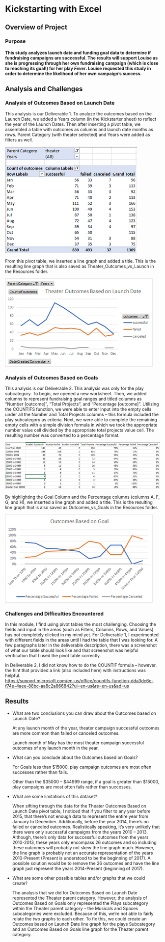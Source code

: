 # Kickstarting with Excel

## Overview of Project

### Purpose
#### This study analyzes launch date and funding goal data to determine if fundraising campaigns are successful. The results will support Louise as she is progressing through her own fundraising campaign (which is close to reaching its goal!) for her play _Fever_. Louise requested this study in order to determine the likelihood of her own campaign’s success.

## Analysis and Challenges

### Analysis of Outcomes Based on Launch Date
This analysis is our Deliverable 1. To analyze the outcomes based on the Launch Date, we added a Years column (in the Kickstarter sheet) to reflect the year of the Launch Dates. Then after inserting a pivot table, we assembled a table with outcomes as columns and launch date months as rows. Parent Category (with theater selected) and Years were added as filters as well.

![](resources/ONE_table.png)

From this pivot table, we inserted a line graph and added a title. This is the resulting line graph that is also saved as Theater_Outcomes_vs_Launch in the Resources folder.

![](resources/Theater_Outcomes_vs_Launch.png)

### Analysis of Outcomes Based on Goals
This analysis is our Deliverable 2. This analysis was only for the play subcategory. To begin, we opened a new worksheet. Then, we added columns to represent fundraising goal ranges and titled columns as “Number [outcome]”, “Total Projects”, and “Percentage [outcome]”. Utilizing the COUNTIFS function, we were able to enter input into the empty cells under all the Number and Total Projects columns – this formula included the play subcategory as criteria. Next, we were able to complete the remaining empty cells with a simple division formula in which we took the appropriate number value cell divided by the appropriate total projects value cell. The resulting number was converted to a percentage format.

![](resources/TWO_table.png) 

By highlighting the Goal Column and the Percentage columns (columns A, F, G, and H), we inserted a line graph and added a title. This is the resulting line graph that is also saved as Outcomes_vs_Goals in the Resources folder.
 
![](resources/Outcomes_vs_Goals.png)

### Challenges and Difficulties Encountered
In this module, I find using pivot tables the most challenging. Choosing the fields and input in the areas (such as Filters, Columns, Rows, and Values) has not completely clicked in my mind yet. For Deliverable 1, I experimented with different fields in the areas until I had the table that I was looking for. A few paragraphs later in the deliverable description, there was a screenshot of what our table should look like and that screenshot was helpful verification that I used the pivot table correctly. 

In Deliverable 2, I did not know how to do the COUNTIF formula – however, the hint that provided a link (also included here) with instructions was helpful.<br />
https://support.microsoft.com/en-us/office/countifs-function-dda3dc6e-f74e-4aee-88bc-aa8c2a866842?ui=en-us&rs=en-us&ad=us

## Results

- What are two conclusions you can draw about the Outcomes based on Launch Date?

  At any launch month of the year, theater campaign successful outcomes are more common than failed or canceled outcomes. 

  Launch month of May has the most theater campaign successful outcomes of any launch month in the year.

- What can you conclude about the Outcomes based on Goals?

	For Goals less than $15000, play campaign outcomes are most often successes rather than fails. 

	Other than the $35000 – $44999 range, if a goal is greater than $15000, play campaigns are most often fails rather than successes.

- What are some limitations of this dataset?

  When sifting through the data for the Theater Outcomes Based on Launch Date pivot table, I noticed that if you filter to any year before 2015, that there’s not enough data to represent the entire year from January to December. Additionally, before the year 2014, there’s no failed or canceled outcomes. Realistically speaking, it’s very unlikely that there were only successful campaigns from the years 2010 – 2013. Although, there’s only data for successful outcomes from the years 2010-2013, these years only encompass 26 outcomes and so including these outcomes will probably not skew the line graph much. However, the line graph is probably not an accurate representation of the years 2010-Present (Present is understood to be the beginning of 2017). A possible solution would be to remove the 26 outcomes and have the line graph just represent the years 2014-Present (beginning of 2017).

- What are some other possible tables and/or graphs that we could create?

  The analysis that we did for Outcomes Based on Launch Date represented the Theater parent category. However, the analysis of Outcomes Based on Goals only represented the Plays subcategory within the Theater parent category – the Musicals and Spaces subcategories were excluded. Because of this, we’re not able to fairly relate the two graphs to each other. To fix this, we could create an Outcomes based on Launch Date line graph for the plays Subcategory and an Outcomes Based on Goals line graph for the Theater parent category.

